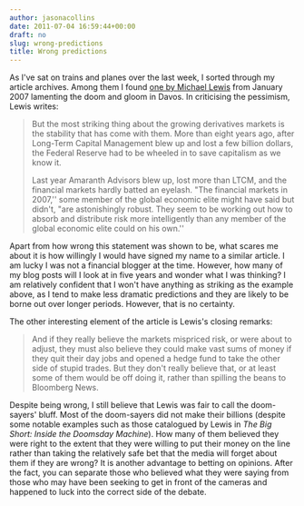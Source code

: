 ```yaml
---
author: jasonacollins
date: 2011-07-04 16:59:44+00:00
draft: no
slug: wrong-predictions
title: Wrong predictions
---
```


As I've sat on trains and planes over the last week, I sorted through my article archives. Among them I found [one by Michael Lewis](http://www.bloomberg.com/apps/news?pid=newsarchive&sid=aaagOLYMd4yg) from January 2007 lamenting the doom and gloom in Davos. In criticising the pessimism, Lewis writes:


<blockquote>But the most striking thing about the growing derivatives markets is the stability that has come with them. More than eight years ago, after Long-Term Capital Management blew up and lost a few billion dollars, the Federal Reserve had to be wheeled in to save capitalism as we know it.

Last year Amaranth Advisors blew up, lost more than LTCM, and the financial markets hardly batted an eyelash. "The financial markets in 2007,'' some member of the global economic elite might have said but didn't, "are astonishingly robust. They seem to be working out how to absorb and distribute risk more intelligently than any member of the global economic elite could on his own.''</blockquote>


Apart from how wrong this statement was shown to be, what scares me about it is how willingly I would have signed my name to a similar article. I am lucky I was not a financial blogger at the time. However, how many of my blog posts will I look at in five years and wonder what I was thinking? I am relatively confident that I won't have anything  as striking as the example above, as I tend to make less dramatic predictions and they are likely to be borne out over longer periods. However, that is no certainty.

The other interesting element of the article is Lewis's closing remarks:


<blockquote>And if they really believe the markets mispriced risk, or were about to adjust, they must also believe they could make vast sums of money if they quit their day jobs and opened a hedge fund to take the other side of stupid trades. But they don't really believe that, or at least some of them would be off doing it, rather than spilling the beans to Bloomberg News.</blockquote>


Despite being wrong, I still believe that Lewis was fair to call the doom-sayers' bluff. Most of the doom-sayers did not make their billions (despite some notable examples such as those catalogued by Lewis in *The Big Short: Inside the Doomsday Machine*). How many of them believed they were right to the extent that they were willing to put their money on the line rather than taking the relatively safe bet that the media will forget about them if they are wrong? It is another advantage to betting on opinions. After the fact, you can separate those who believed what they were saying from those who may have been seeking to get in front of the cameras and happened to luck into the correct side of the debate.
